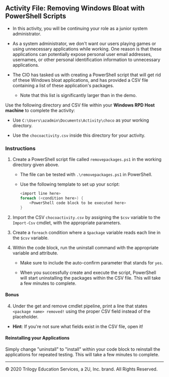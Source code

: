 ## Activity File: Removing Windows Bloat with PowerShell Scripts

- In this activity, you will be continuing your role as a junior system administrator. 

- As a system administrator, we don't want our users playing games or using unnecessary applications while working. One reason is that these applications can potentially expose personal user email addresses, usernames, or other personal identification information to unnecessary applications.

- The CIO has tasked us with creating a PowerShell script that will get rid of these Windows bloat applications, and has provided a CSV file containing a list of these application's packages. 

  - Note that this list is significantly larger than in the demo.

Use the following directory and CSV file within your **Windows RPD Host machine** to complete the activity: 

- Use `C:\Users\azadmin\Documents\Activity\choco` as your working directory.

- Use the `chocoactivity.csv` inside this directory for your activity.

### Instructions

1. Create a PowerShell script file called `removepackages.ps1` in the working directory given above.

    - The file can be tested with `.\removepackages.ps1` in PowerShell.

    - Use the following template to set up your script:

        ```PowerShell
        <import line here>
        foreach (<condition here>) {
            <PowerShell code block to be executed here>
        }
        ```

2. Import the CSV `chocoactivity.csv` by assigning the `$csv` variable to the `Import-Csv` cmdlet, with the appropriate parameters.

3. Create a `foreach` condition where a `$package` variable reads each line in the `$csv` variable.

4. Within the code block, run the uninstall command with the appropriate variable and attribute.

   - Make sure to include the auto-confirm parameter that stands for `yes`.

   -  When you successfully create and execute the script, PowerShell will start uninstalling the packages within the CSV file. This will take a few minutes to complete.

#### Bonus

4. Under the get and remove cmdlet pipeline, print a line that states `<package name> removed!` using the proper CSV field instead of the placeholder.

  - **Hint**: If you're not sure what fields exist in the CSV file, open it!

#### Reinstalling your Applications

Simply change "uninstall" to "install" within your code block to reinstall the applications for repeated testing. This will take a few minutes to complete.

---
© 2020 Trilogy Education Services, a 2U, Inc. brand. All Rights Reserved.
